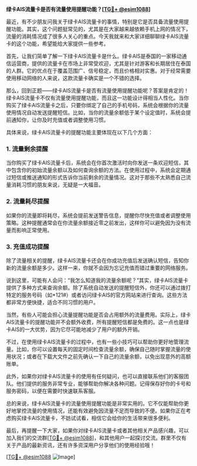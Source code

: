 **绿卡AIS流量卡是否有流量使用提醒功能？[[TG💪+ @esim1088](https://t.me/s/esim1088)]**

最近，有不少朋友问我关于绿卡AIS流量卡的事情，特别是它是否具备流量使用提醒功能。其实，这个问题挺常见的，尤其是在大家越来越依赖手机上网的情况下，流量的消耗情况成了很多人关心的重点。今天我就来和大家详细聊聊绿卡AIS流量卡的这个功能，希望能给大家提供一些参考。

首先，让我们简单了解一下绿卡AIS流量卡是什么。绿卡AIS是泰国的一家移动通信运营商，提供的流量卡在市场上非常受欢迎，尤其是针对游客和长期居住在泰国的人群。它的优点在于覆盖范围广、信号稳定，而且价格相对实惠。对于经常需要使用移动网络的人来说，这款流量卡确实是一个不错的选择。

那么，回到正题——绿卡AIS流量卡是否有流量使用提醒功能呢？答案是肯定的！绿卡AIS流量卡不仅有流量使用提醒功能，而且这一功能设计得相当人性化。当你购买了绿卡AIS流量卡之后，只要你绑定了自己的手机号码，系统会根据你的流量使用情况自动发送提醒短信。比如，当你的流量余额低于某个设定值时，系统会提前通知你，让你及时充值或者调整使用习惯。

具体来说，绿卡AIS流量卡的提醒功能主要体现在以下几个方面：

### **1. 流量剩余提醒**
当你购买了绿卡AIS流量卡后，系统会在你首次激活时向你发送一条欢迎短信，其中包含你的初始流量余额以及如何查询余额的方法。在使用过程中，系统会定期通过短信或推送通知的形式告诉你当前剩余的流量情况。这对于那些不太熟悉自己流量消耗习惯的朋友来说，无疑是一大福音。

### **2. 流量耗尽提醒**
如果你的流量即将耗尽，系统会提前发送警告信息，提醒你尽快充值或者调整使用策略。这种提醒通常会在你流量余额接近零之前发出，这样你可以避免因为没有流量而影响正常使用。

### **3. 充值成功提醒**
除了流量相关的提醒，绿卡AIS流量卡还会在你成功充值后发送确认短信，告知你新的流量余额是多少。这样一来，你就不会因为忘记充值而错过重要的网络服务。

说到这里，可能有人会问：“我怎么知道我的流量余额呢？”其实，绿卡AIS流量卡提供了多种方式来查询余额。除了系统自动发送的提醒短信外，你还可以通过拨打特定的服务号码（如*121#）或者访问绿卡AIS的官方网站来进行查询。这些方法都非常方便快捷，适合不同习惯的用户。

当然，有些人可能会担心流量提醒功能是否会占用额外的流量费用。实际上，绿卡AIS流量卡的提醒功能并不会额外收费，所有提醒短信都是免费的。这一点也是绿卡AIS的一大优势，因为它尽可能地减少了用户的额外开销。

不过，在使用绿卡AIS流量卡的过程中，也有一些小技巧可以帮助你更好地管理流量。比如，你可以设置每天的固定时间检查流量余额，确保自己随时掌握流量的使用状况；或者在下载大文件之前先确认一下自己的流量余额，以免出现意外的高额账单。

此外，如果你对绿卡AIS流量卡的使用有任何疑问，也可以直接联系他们的客服团队。他们提供的服务非常专业，能够帮助你解决各种问题。记得保存好你的卡号和服务密码，以便在需要时快速联系客服。

总的来说，绿卡AIS流量卡的流量使用提醒功能是非常实用的。它不仅能帮助你更好地掌控流量的使用情况，还能有效避免因流量不足而导致的不便。如果你正在考虑购买绿卡AIS流量卡，不妨试试看，相信它会给你的生活带来很多便利。

最后，再提醒一下大家，如果你对绿卡AIS流量卡或者其他相关产品感兴趣，可以加入我们的交流群[[TG💪+ @esim1088](https://t.me/s/esim1088)]，和其他用户一起探讨交流。群里不仅有关于产品的最新资讯，还有许多资深用户分享他们的使用经验哦！

[[TG💪+ @esim1088](https://t.me/s/esim1088) ![Image](https://i.postimg.cc/4NQfJmqS/Snipaste-2025-05-13-00-14-12.png)]